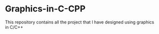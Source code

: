 # Graphics-in-C-CPP
This repository contains all the project that I have designed using graphics in C/C++
